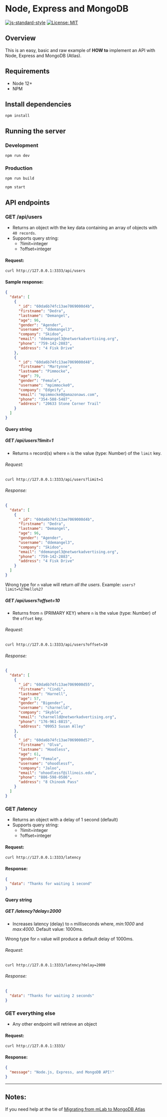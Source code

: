 # Node, Express and MongoDB

[![js-standard-style](https://img.shields.io/badge/code%20style-standard-brightgreen.svg)](http://standardjs.com)
[![License: MIT](https://img.shields.io/badge/License-MIT-brightgreen.svg)](https://opensource.org/licenses/MIT)

## Overview

This is an easy, basic and raw example of **HOW to** implement an API with Node, Express and MongoDB (Atlas).

## Requirements

- Node 12+
- NPM

## Install dependencies

```
npm install
```

## Running the server

### Development

```
npm run dev
```

### Production

```
npm run build

npm start
```

## API endpoints

### GET /api/users

- Returns an object with the key data containing an array of objects with `40 records`.
- Supports query string:
  - ?limit=integer
  - ?offset=integer

#### Request:

```
curl http://127.0.0.1:3333/api/users
```

#### Sample response:

```json
{
  "data": [
    {
      "_id": "60da6b74fc13ae7069000d4b",
      "firstname": "Dedra",
      "lastname": "Demangel",
      "age": 96,
      "gender": "Agender",
      "username": "ddemangel3",
      "company": "Skidoo",
      "email": "ddemangel3@networkadvertising.org",
      "phone": "759-142-2883",
      "address": "4 Fisk Drive"
    },
    {
      "_id": "60da6b74fc13ae7069000d48",
      "firstname": "Martynne",
      "lastname": "Pimmocke",
      "age": 79,
      "gender": "Female",
      "username": "mpimmocke0",
      "company": "Edgeify",
      "email": "mpimmocke0@amazonaws.com",
      "phone": "354-508-5487",
      "address": "20633 Stone Corner Trail"
    }
  ]
}
```

#### Query string

##### GET /api/users?limit=1

- Returns `n` record(s) where `n` is the value (type: Number) of the `limit` key.

###### Request:

```
curl http://127.0.0.1:3333/api/users?limit=1
```

###### Response:

```json
{
  "data": [
    {
      "_id": "60da6b74fc13ae7069000d4b",
      "firstname": "Dedra",
      "lastname": "Demangel",
      "age": 96,
      "gender": "Agender",
      "username": "ddemangel3",
      "company": "Skidoo",
      "email": "ddemangel3@networkadvertising.org",
      "phone": "759-142-2883",
      "address": "4 Fisk Drive"
    }
  ]
}
```

Wrong type for `n` value will return _all the users_.
Example: `users?limit=%27Hello%27`

##### GET /api/users?offset=10

- Returns from `n` (PRIMARY KEY) where `n` is the value (type: Number) of the `offset` key.

###### Request:

```
curl http://127.0.0.1:3333/api/users?offset=10
```

###### Response:

```json
{
  "data": [
    {
      "_id": "60da6b74fc13ae7069000d55",
      "firstname": "Cindi",
      "lastname": "Harnell",
      "age": 57,
      "gender": "Bigender",
      "username": "charnelld",
      "company": "Skyble",
      "email": "charnelld@networkadvertising.org",
      "phone": "176-961-8815",
      "address": "09953 Susan Alley"
    },
    {
      "_id": "60da6b74fc13ae7069000d57",
      "firstname": "Olva",
      "lastname": "Hoodless",
      "age": 61,
      "gender": "Female",
      "username": "ohoodlessf",
      "company": "Jaloo",
      "email": "ohoodlessf@illinois.edu",
      "phone": "886-598-0586",
      "address": "8 Chinook Pass"
    }
  ]
}
```

### GET /latency

- Returns an object with a delay of 1 second (default)
- Supports query string:
  - ?limit=integer
  - ?offset=integer

#### Request:

```
curl http://127.0.0.1:3333/latency
```

#### Response:

```json
{
  "data": "Thanks for waiting 1 second"
}
```

#### Query string

##### GET /latency?delay=2000

- Increases latency (delay) to `n` milliseconds where, _min:1000_ and _max:4000_. Default value: 1000ms.

Wrong type for `n` value will produce a default delay of 1000ms.

###### Request:

```
curl http://127.0.0.1:3333/latency?delay=2000
```

###### Response:

```json
{
  "data": "Thanks for waiting 2 seconds"
}
```

### GET everything else

- Any other endpoint will retrieve an object

#### Request:

```
curl http://127.0.0.1:3333/
```

#### Response:

```json
{
  "message": "Node.js, Express, and MongoDB API!"
}
```

---

## Notes:

If you need help at the tie of [Migrating from mLab to MongoDB Atlas](./migrating-mlab-to-mongo-atlas.md)
